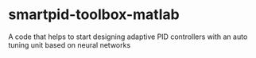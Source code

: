 # smartpid-toolbox-matlab
A code that helps to start designing adaptive PID controllers with an auto tuning unit based on neural networks
